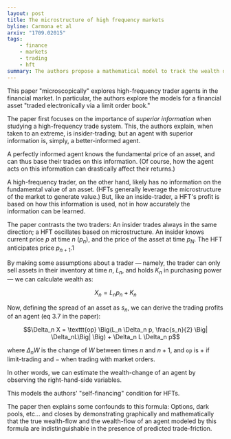 ```yaml
---
layout: post
title: The microstructure of high frequency markets
byline: Carmona et al
arxiv: "1709.02015"
tags:
    - finance
    - markets
    - trading
    - hft
summary: The authors propose a mathematical model to track the wealth differential of a high-frequency trader acting on a market with non-zero friction.
---
```


This paper "microscopically" explores high-frequency trader agents in the financial market. In particular, the authors explore the models for a financial asset "traded electronically via a limit order book."

The paper first focuses on the importance of _superior information_ when studying a high-frequency trade system. This, the authors explain, when taken to an extreme, is insider-trading; but an agent with superior information is, simply, a better-informed agent.

A perfectly informed agent knows the fundamental price of an asset, and can thus base their trades on this information. (Of course, how the agent acts on this information can drastically affect their returns.)

A high-frequency trader, on the other hand, likely has no information on the fundamental value of an asset. (HFTs generally leverage the microstructure of the market to generate value.) But, like an inside-trader, a HFT's profit is based on how this information is used, not in how accurately the information can be learned.

The paper contrasts the two traders: An insider trades always in the same direction; a HFT oscillates based on microstructure. An insider knows current price $p$ at time $n$ ($p_n$), and the price of the asset at time $p_N$. The HFT anticipates price $p_{n+1}$.1  

By making some assumptions about a trader — namely, the trader can only sell assets in their inventory at time $n$, $L_n$, and holds $K_n$ in purchasing power — we can calculate wealth as:

$$X_n = L_n p_n + K_n$$

Now, defining the spread of an asset as $s_n$, we can derive the trading profits of an agent (eq 3.7 in the paper):

$$\Delta_n X = \texttt{op} \Big(L_n \Delta_n p,  \frac{s_n}{2} \Big| \Delta_nL\Big| \Big) + \Delta_n L \Delta_n p$$

where $\Delta_n W$ is the change of $W$ between times $n$ and $n+1$, and $\texttt{op}$ is $+$ if limit-trading and $-$ when trading with market orders.

In other words, we can estimate the wealth-change of an agent by observing the right-hand-side variables.

This models the authors' "self-financing" condition for HFTs.

The paper then explains some confounds to this formula: Options, dark pools, etc... and closes by demonstrating graphically and mathematically that the true wealth-flow and the wealth-flow of an agent modeled by this formula are indistinguishable in the presence of predicted trade-friction.
